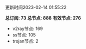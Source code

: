更新时间2023-02-14 01:55:22

**总订阅: 73**
**总节点: 888**
**有效节点: 276**
- v2ray节点: 169
- ss节点: 105
- trojan节点: 2
